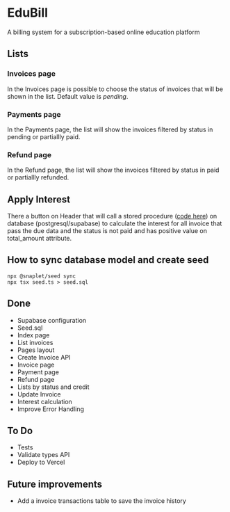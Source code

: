 # EduBill

A billing system for a subscription-based online education platform

## Lists

### Invoices page

In the Invoices page is possible to choose the status of invoices that will be shown in the list. Default value is *pending*.

### Payments page

In the Payments page, the list will show the invoices filtered by status in pending or partiallly paid.

### Refund page

In the Refund page, the list will show the invoices filtered by status in paid or partiallly refunded.

## Apply Interest

There a button on Header that will call a stored procedure ([code here](./database/applyInterest.pgsql)) on database (postgresql/supabase) to calculate the interest for all invoice that pass the due data and the status is not paid and has positive value on total_amount attribute.

## How to sync database model and create seed

```
npx @snaplet/seed sync
npx tsx seed.ts > seed.sql
```

## Done
- Supabase configuration
- Seed.sql
- Index page
- List invoices
- Pages layout
- Create Invoice API
- Invoice page
- Payment page
- Refund page
- Lists by status and credit
- Update Invoice
- Interest calculation
- Improve Error Handling

## To Do

- Tests
- Validate types API
- Deploy to Vercel

## Future improvements
- Add a invoice transactions table to save the invoice history
